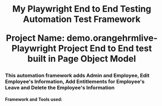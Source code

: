 <h1 align="center">My Playwright End to End Testing Automation Test Framework

Project Name: demo.orangehrmlive-Playwright Project End to End test built in Page Object Model</h1>

<h3> This automation framework adds Admin and Employee, Edit Employee's Information, Add Entitlements for Employee's Leave and Delete the Employee's Information</h3>

<h4> Framework and Tools used: </h4>
